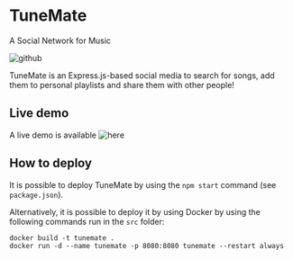 # TuneMate
A Social Network for Music

![github](https://github.com/tiz314/TuneMate/assets/63679072/0961b6f3-9e63-4040-953b-a2f046f3527f)

TuneMate is an Express.js-based social media to search for songs, add them to personal playlists and share them with other people!

## Live demo

A live demo is available ![here](https://tunemate.tiz314.it)

## How to deploy
It is possible to deploy TuneMate by using the `npm start` command (see `package.json`). 

Alternatively, it is possible to deploy it by using Docker by using the following commands run in the `src` folder:
```
docker build -t tunemate .
docker run -d --name tunemate -p 8080:8080 tunemate --restart always
```
